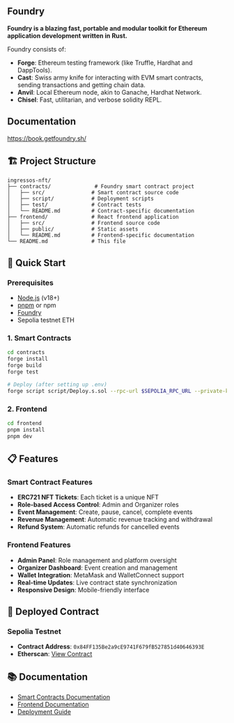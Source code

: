 ## Foundry

**Foundry is a blazing fast, portable and modular toolkit for Ethereum application development written in Rust.**

Foundry consists of:

- **Forge**: Ethereum testing framework (like Truffle, Hardhat and DappTools).
- **Cast**: Swiss army knife for interacting with EVM smart contracts, sending transactions and getting chain data.
- **Anvil**: Local Ethereum node, akin to Ganache, Hardhat Network.
- **Chisel**: Fast, utilitarian, and verbose solidity REPL.

## Documentation

https://book.getfoundry.sh/

## 🏗️ Project Structure

```
ingressos-nft/
├── contracts/              # Foundry smart contract project
│   ├── src/               # Smart contract source code
│   ├── script/            # Deployment scripts
│   ├── test/              # Contract tests
│   └── README.md          # Contract-specific documentation
├── frontend/              # React frontend application
│   ├── src/               # Frontend source code
│   ├── public/            # Static assets
│   └── README.md          # Frontend-specific documentation
└── README.md              # This file
```

## 🚀 Quick Start

### Prerequisites
- [Node.js](https://nodejs.org/) (v18+)
- [pnpm](https://pnpm.io/) or npm
- [Foundry](https://book.getfoundry.sh/getting-started/installation)
- Sepolia testnet ETH

### 1. Smart Contracts
```bash
cd contracts
forge install
forge build
forge test

# Deploy (after setting up .env)
forge script script/Deploy.s.sol --rpc-url $SEPOLIA_RPC_URL --private-key $PRIVATE_KEY --broadcast
```

### 2. Frontend
```bash
cd frontend
pnpm install
pnpm dev
```

## 📋 Features

### Smart Contract Features
- **ERC721 NFT Tickets**: Each ticket is a unique NFT
- **Role-based Access Control**: Admin and Organizer roles
- **Event Management**: Create, pause, cancel, complete events
- **Revenue Management**: Automatic revenue tracking and withdrawal
- **Refund System**: Automatic refunds for cancelled events

### Frontend Features
- **Admin Panel**: Role management and platform oversight
- **Organizer Dashboard**: Event creation and management
- **Wallet Integration**: MetaMask and WalletConnect support
- **Real-time Updates**: Live contract state synchronization
- **Responsive Design**: Mobile-friendly interface

## 🎯 Deployed Contract

### Sepolia Testnet
- **Contract Address**: `0x84FF135Be2a9cE9741F679fB527851d40646393E`
- **Etherscan**: [View Contract](https://sepolia.etherscan.io/address/0x84FF135Be2a9cE9741F679fB527851d40646393E)

## 📚 Documentation

- [Smart Contracts Documentation](./contracts/README.md)
- [Frontend Documentation](./frontend/README.md)
- [Deployment Guide](./DEPLOYMENT_GUIDE.md)
